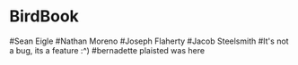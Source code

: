 # BirdBook
#Sean Eigle
#Nathan Moreno
#Joseph Flaherty
#Jacob Steelsmith
#It's not a bug, its a feature :^)
#bernadette plaisted was here
